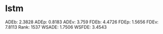 # lstm

ADEb: 2.3828
ADEp: 0.8183
ADEv: 3.759
FDEb: 4.4726
FDEp: 1.5656
FDEv: 7.8113
Rank: 1537
WSADE: 1.7506
WSFDE: 3.4543
